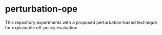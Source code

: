# perturbation-ope
This repository experiments with a proposed perturbation-based technique for explainable off-policy evaluation.
